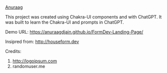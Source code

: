 [Anuraag](https://github.com/anuraagdjain)


This project was created using Chakra-UI components and with ChatGPT. It was built to learn the Chakra-UI and prompts in ChatGPT. 

Demo URL: https://anuraagdjain.github.io/FormDev-Landing-Page/

Insipred from: http://houseform.dev

Credits:

1. http://logoipsum.com
2. randomuser.me
